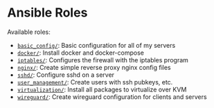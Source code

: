 # Ansible Roles

Available roles:

- [`basic_config/`](roles/basic_config): Basic configuration for all of my servers
- [`docker/`](roles/docker): Install docker and docker-compose
- [`iptables/`](roles/iptables): Configures the firewall with the iptables program
- [`nginx/`](roles/nginx): Create simple reverse proxy nginx config files
- [`sshd/`](roles/sshd): Configure sshd on a server
- [`user_management/`](roles/user_management): Create users with ssh pubkeys, etc.
- [`virtualization/`](roles/virtualization): Install all packages to virtualize over KVM
- [`wireguard/`](roles/wireguard): Create wireguard configuration for clients and servers
